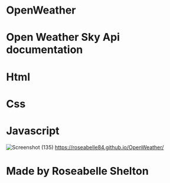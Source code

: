 
# OpenWeather
# Open Weather Sky Api documentation
# Html
# Css
# Javascript








![Screenshot (135)](https://user-images.githubusercontent.com/103977896/174322557-e9e3be61-6664-427c-90e6-aa0851d75dc2.png)
https://roseabelle84.github.io/OpenWeather/

# Made by Roseabelle Shelton
